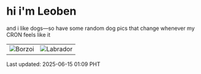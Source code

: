# hi i'm Leoben

and i like dogs—so have some random dog pics that change whenever my CRON feels like it

|  |  |
|--------|----------|
| ![Borzoi](https://random-dog-vercel.vercel.app/api/random-borzoi?v=1749920983) | ![Labrador](https://random-dog-vercel.vercel.app/api/random-labrador?v=1749920983) |

Last updated: 2025-06-15 01:09 PHT
